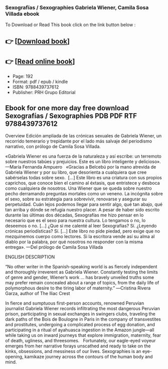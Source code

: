 ### Sexografías / Sexographies Gabriela Wiener, Camila Sosa Villada ebook

To Download or Read This book click on the link button below :

## 👉  [**[Download book](http://get-pdfs.com/download.php?group=book&from=github.com&id=663369&lnk=1079 "Download book")**]

## 👉  [**[Read online book](http://get-pdfs.com/download.php?group=book&from=github.com&id=663369&lnk=1079 "Read online book")**]


* Page: 192
* Format: pdf / epub / kindle
* ISBN: 9788439737612
* Publisher: PRH Grupo Editorial



## Ebook for one more day free download Sexografías / Sexographies PDB PDF RTF 9788439737612


Overview
Edición ampliada de las crónicas sexuales de Gabriela Wiener, un recorrido temerario y trepidante por el lado más salvaje del periodismo narrativo, con prólogo de Camila Sosa Villada.

«Gabriela Wiener es una fuerza de la naturaleza y así escribe: un terremoto sobre nuestros tabúes y prejuicios. Este es un libro inteligente y delicioso». —María Fernanda Ampuero
  
 «Gracias a Belcebú por la mano atrevida de Gabriela Wiener y por su libro, que desorienta a cualquiera que cree sabérselas todas sobre sexo.  [...] Este libro es una criatura con sus propios caprichos, que conoce bien el camino al éxtasis, que entristece y desboca como cualquiera de nosotros. Una Wiener que se queda sobre nuestro pecho derramando preguntas mortales como un veneno. La incógnita sobre el sexo, sobre su estrategia para sobrevivir, renovarse y asegurar su perpetuidad. Cuán lejos podemos llegar para sentir algo, qué tan abajo, qué tan arriba y dónde se refugia nuestro placer. A pesar de haber sido escrito durante las últimas dos décadas, Sexografías me hizo pensar en lo necesario que es el sexo para nuestra cultura. Lo tengamos o no, lo deseemos o no. [...] ¿Que si me calenté al leer Sexografías? Sí. ¿Leyendo crónicas periodísticas? Sí. [...] Este libro no pide piedad, pero exige que no mezquinemos cuerpo como lectores. Si la escritora vende así su alma al diablo por la palabra, por qué nosotros no responder con la misma entrega». —Del prólogo de Camila Sosa Villada

 ENGLISH DESCRIPTION

 “No other writer in the Spanish-speaking world is as fiercely independent and thoroughly irreverent as Gabriela Wiener. Constantly testing the limits of genre and gender, Wiener’s work … has bravely unveiled truths some may prefer remain concealed about a range of topics, from the daily life of polymorphous desire to the tiring labor of maternity.” ―Cristina Rivera Garza, author of The Iliac Crest

 In fierce and sumptuous first-person accounts, renowned Peruvian journalist Gabriela Wiener records infiltrating the most dangerous Peruvian prison, participating in sexual exchanges in swingers clubs, traveling the dark paths of the Bois de Boulogne in Paris in the company of transvestites and prostitutes, undergoing a complicated process of egg donation, and participating in a ritual of ayahuasca ingestion in the Amazon jungle―all while taking us on inward journeys that explore immigration, maternity, fear of death, ugliness, and threesomes.
  
 Fortunately, our eagle-eyed voyeur emerges from her narrative forays unscathed and ready to take on the kinks, obsessions, and messiness of our lives. Sexographies is an eye-opening, kamikaze journey across the contours of the human body and mind.



